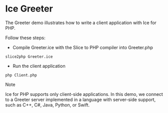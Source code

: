 # Ice Greeter

The Greeter demo illustrates how to write a client application with Ice for PHP.

Follow these steps:

- Compile Greeter.ice with the Slice to PHP compiler into Greeter.php

```shell
slice2php Greeter.ice
```

- Run the client application

```shell
php Client.php
```

> [!NOTE]
> Ice for PHP supports only client-side applications. In this demo, we connect to a Greeter server implemented in a
> language with server-side support, such as C++, C#, Java, Python, or Swift.
